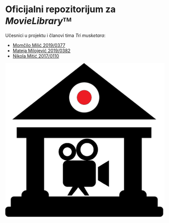 # Oficijalni repozitorijum za *MovieLibrary*ᵀᴹ

Učesnici u projektu i članovi tima *Tri musketara*:  
 - [Momčilo Milić 2019/0377](https://github.com/MomciloMilic99)  
 - [Mateja Milojević 2019/0382](https://github.com/ManitroLord)  
 - [Nikola Mitić 2017/0110](https://github.com/miticn/)  

![Logo](https://raw.githubusercontent.com/miticn/MovieLibrary/master/logo.png)
